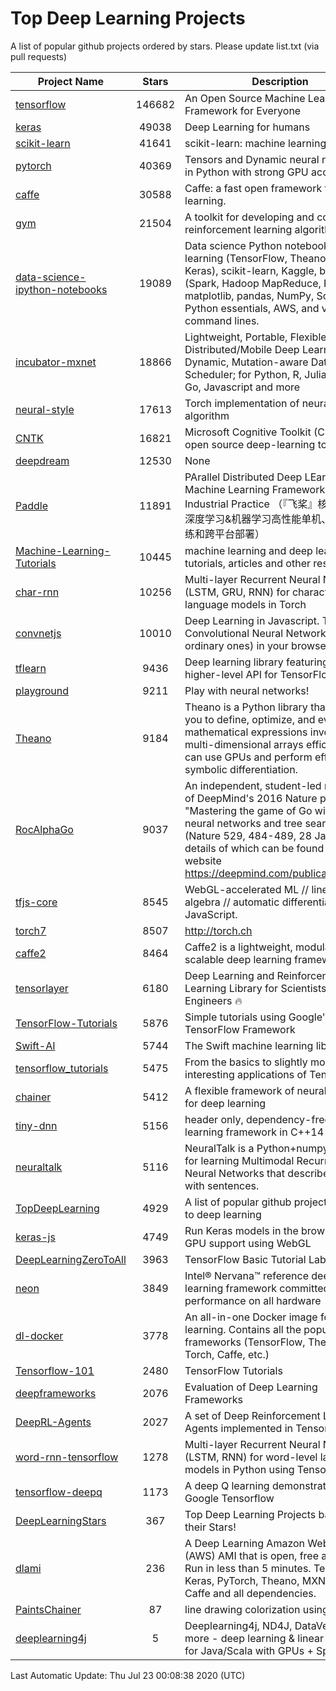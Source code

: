 # Top Deep Learning Projects
A list of popular github projects ordered by stars.
Please update list.txt (via pull requests)

|Project Name| Stars | Description |
| ---------- |:-----:| ----------- |
| [tensorflow](https://github.com/tensorflow/tensorflow) | 146682 | An Open Source Machine Learning Framework for Everyone |
| [keras](https://github.com/keras-team/keras) | 49038 | Deep Learning for humans |
| [scikit-learn](https://github.com/scikit-learn/scikit-learn) | 41641 | scikit-learn: machine learning in Python |
| [pytorch](https://github.com/pytorch/pytorch) | 40369 | Tensors and Dynamic neural networks in Python with strong GPU acceleration |
| [caffe](https://github.com/BVLC/caffe) | 30588 | Caffe: a fast open framework for deep learning. |
| [gym](https://github.com/openai/gym) | 21504 | A toolkit for developing and comparing reinforcement learning algorithms. |
| [data-science-ipython-notebooks](https://github.com/donnemartin/data-science-ipython-notebooks) | 19089 | Data science Python notebooks: Deep learning (TensorFlow, Theano, Caffe, Keras), scikit-learn, Kaggle, big data (Spark, Hadoop MapReduce, HDFS), matplotlib, pandas, NumPy, SciPy, Python essentials, AWS, and various command lines. |
| [incubator-mxnet](https://github.com/apache/incubator-mxnet) | 18866 | Lightweight, Portable, Flexible Distributed/Mobile Deep Learning with Dynamic, Mutation-aware Dataflow Dep Scheduler; for Python, R, Julia, Scala, Go, Javascript and more |
| [neural-style](https://github.com/jcjohnson/neural-style) | 17613 | Torch implementation of neural style algorithm |
| [CNTK](https://github.com/microsoft/CNTK) | 16821 | Microsoft Cognitive Toolkit (CNTK), an open source deep-learning toolkit |
| [deepdream](https://github.com/google/deepdream) | 12530 | None |
| [Paddle](https://github.com/PaddlePaddle/Paddle) | 11891 | PArallel Distributed Deep LEarning: Machine Learning Framework from Industrial Practice （『飞桨』核心框架，深度学习&机器学习高性能单机、分布式训练和跨平台部署） |
| [Machine-Learning-Tutorials](https://github.com/ujjwalkarn/Machine-Learning-Tutorials) | 10445 | machine learning and deep learning tutorials, articles and other resources  |
| [char-rnn](https://github.com/karpathy/char-rnn) | 10256 | Multi-layer Recurrent Neural Networks (LSTM, GRU, RNN) for character-level language models in Torch |
| [convnetjs](https://github.com/karpathy/convnetjs) | 10010 | Deep Learning in Javascript. Train Convolutional Neural Networks (or ordinary ones) in your browser. |
| [tflearn](https://github.com/tflearn/tflearn) | 9436 | Deep learning library featuring a higher-level API for TensorFlow. |
| [playground](https://github.com/tensorflow/playground) | 9211 | Play with neural networks! |
| [Theano](https://github.com/Theano/Theano) | 9184 | Theano is a Python library that allows you to define, optimize, and evaluate mathematical expressions involving multi-dimensional arrays efficiently. It can use GPUs and perform efficient symbolic differentiation. |
| [RocAlphaGo](https://github.com/Rochester-NRT/RocAlphaGo) | 9037 | An independent, student-led replication of DeepMind's 2016 Nature publication, "Mastering the game of Go with deep neural networks and tree search" (Nature 529, 484-489, 28 Jan 2016), details of which can be found on their website https://deepmind.com/publications.html. |
| [tfjs-core](https://github.com/tensorflow/tfjs-core) | 8545 | WebGL-accelerated ML // linear algebra // automatic differentiation for JavaScript. |
| [torch7](https://github.com/torch/torch7) | 8507 | http://torch.ch |
| [caffe2](https://github.com/facebookarchive/caffe2) | 8464 | Caffe2 is a lightweight, modular, and scalable deep learning framework. |
| [tensorlayer](https://github.com/tensorlayer/tensorlayer) | 6180 | Deep Learning and Reinforcement Learning Library for Scientists and Engineers 🔥 |
| [TensorFlow-Tutorials](https://github.com/nlintz/TensorFlow-Tutorials) | 5876 | Simple tutorials using Google's TensorFlow Framework |
| [Swift-AI](https://github.com/Swift-AI/Swift-AI) | 5744 | The Swift machine learning library. |
| [tensorflow_tutorials](https://github.com/pkmital/tensorflow_tutorials) | 5475 | From the basics to slightly more interesting applications of Tensorflow |
| [chainer](https://github.com/chainer/chainer) | 5412 | A flexible framework of neural networks for deep learning |
| [tiny-dnn](https://github.com/tiny-dnn/tiny-dnn) | 5156 | header only, dependency-free deep learning framework in C++14 |
| [neuraltalk](https://github.com/karpathy/neuraltalk) | 5116 | NeuralTalk is a Python+numpy project for learning Multimodal Recurrent Neural Networks that describe images with sentences. |
| [TopDeepLearning](https://github.com/aymericdamien/TopDeepLearning) | 4929 | A list of popular github projects related to deep learning |
| [keras-js](https://github.com/transcranial/keras-js) | 4749 | Run Keras models in the browser, with GPU support using WebGL |
| [DeepLearningZeroToAll](https://github.com/hunkim/DeepLearningZeroToAll) | 3963 | TensorFlow Basic Tutorial Labs |
| [neon](https://github.com/NervanaSystems/neon) | 3849 | Intel® Nervana™ reference deep learning framework committed to best performance on all hardware |
| [dl-docker](https://github.com/floydhub/dl-docker) | 3778 | An all-in-one Docker image for deep learning. Contains all the popular DL frameworks (TensorFlow, Theano, Torch, Caffe, etc.) |
| [Tensorflow-101](https://github.com/sjchoi86/Tensorflow-101) | 2480 | TensorFlow Tutorials |
| [deepframeworks](https://github.com/zer0n/deepframeworks) | 2076 | Evaluation of Deep Learning Frameworks |
| [DeepRL-Agents](https://github.com/awjuliani/DeepRL-Agents) | 2027 | A set of Deep Reinforcement Learning Agents implemented in Tensorflow. |
| [word-rnn-tensorflow](https://github.com/hunkim/word-rnn-tensorflow) | 1278 | Multi-layer Recurrent Neural Networks (LSTM, RNN) for word-level language models in Python using TensorFlow. |
| [tensorflow-deepq](https://github.com/siemanko/tensorflow-deepq) | 1173 | A deep Q learning demonstration using Google Tensorflow |
| [DeepLearningStars](https://github.com/hunkim/DeepLearningStars) | 367 | Top Deep Learning Projects based on their Stars! |
| [dlami](https://github.com/ritchieng/dlami) | 236 | A Deep Learning Amazon Web Service (AWS) AMI that is open, free and works. Run in less than 5 minutes. TensorFlow, Keras, PyTorch, Theano, MXNet, CNTK, Caffe and all dependencies. |
| [PaintsChainer](https://github.com/taizan/PaintsChainer) | 87 | line drawing colorization using chainer |
| [deeplearning4j](https://github.com/deeplearning4j/deeplearning4j) | 5 | Deeplearning4j, ND4J, DataVec and more - deep learning & linear algebra for Java/Scala with GPUs + Spark |

Last Automatic Update: Thu Jul 23 00:08:38 2020 (UTC)
